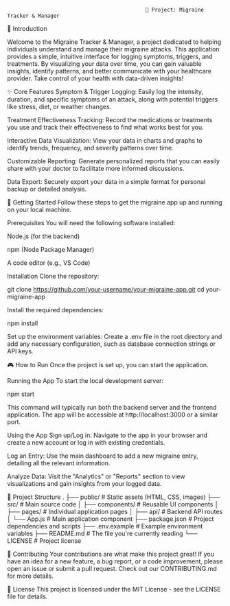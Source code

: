                                                  🧠 Project: Migraine Tracker & Manager

🌟 Introduction

Welcome to the Migraine Tracker & Manager, a project dedicated to helping individuals understand and manage their migraine attacks. This application provides a simple, intuitive interface for logging symptoms, triggers, and treatments. By visualizing your data over time, you can gain valuable insights, identify patterns, and better communicate with your healthcare provider. Take control of your health with data-driven insights!

✨ Core Features
Symptom & Trigger Logging: Easily log the intensity, duration, and specific symptoms of an attack, along with potential triggers like stress, diet, or weather changes.

Treatment Effectiveness Tracking: Record the medications or treatments you use and track their effectiveness to find what works best for you.

Interactive Data Visualization: View your data in charts and graphs to identify trends, frequency, and severity patterns over time.

Customizable Reporting: Generate personalized reports that you can easily share with your doctor to facilitate more informed discussions.

Data Export: Securely export your data in a simple format for personal backup or detailed analysis.

🚀 Getting Started
Follow these steps to get the migraine app up and running on your local machine.

Prerequisites
You will need the following software installed:

Node.js (for the backend)

npm (Node Package Manager)

A code editor (e.g., VS Code)

Installation
Clone the repository:

git clone https://github.com/your-username/your-migraine-app.git
cd your-migraine-app

Install the required dependencies:

npm install

Set up the environment variables:
Create a .env file in the root directory and add any necessary configuration, such as database connection strings or API keys.

🎮 How to Run
Once the project is set up, you can start the application.

Running the App
To start the local development server:

npm start

This command will typically run both the backend server and the frontend application. The app will be accessible at http://localhost:3000 or a similar port.

Using the App
Sign up/Log in: Navigate to the app in your browser and create a new account or log in with existing credentials.

Log an Entry: Use the main dashboard to add a new migraine entry, detailing all the relevant information.

Analyze Data: Visit the "Analytics" or "Reports" section to view visualizations and gain insights from your logged data.

📂 Project Structure
.
├── public/                 # Static assets (HTML, CSS, images)
├── src/                    # Main source code
│   ├── components/         # Reusable UI components
│   ├── pages/              # Individual application pages
│   ├── api/                # Backend API routes
│   └── App.js              # Main application component
├── package.json            # Project dependencies and scripts
├── .env.example            # Example environment variables
├── README.md               # The file you're currently reading
└── LICENSE                 # Project license

🤝 Contributing
Your contributions are what make this project great! If you have an idea for a new feature, a bug report, or a code improvement, please open an issue or submit a pull request. Check out our CONTRIBUTING.md for more details.

📄 License
This project is licensed under the MIT License - see the LICENSE file for details.
